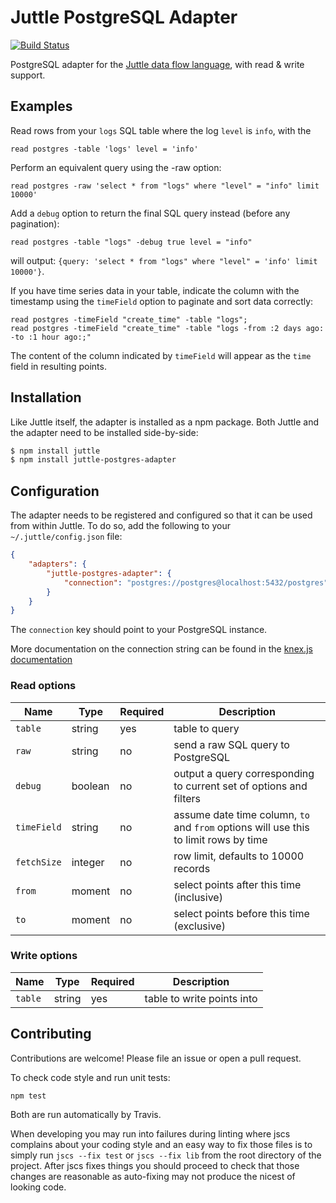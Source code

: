 # Juttle PostgreSQL Adapter

[![Build Status](https://magnum.travis-ci.com/juttle/juttle-postgres-adapter.svg?token=y7186y8XHjB7CcxwUcoX)](https://magnum.travis-ci.com/juttle/juttle-postgres-adapter)

PostgreSQL adapter for the [Juttle data flow
language](https://github.com/juttle/juttle), with read & write support.

## Examples

Read rows from your `logs` SQL table where the log `level` is `info`, with the
```juttle
read postgres -table 'logs' level = 'info'
```

Perform an equivalent query using the -raw option:

```juttle
read postgres -raw 'select * from "logs" where "level" = "info" limit 10000'
```

Add a `debug` option to return the final SQL query instead (before any pagination):

```juttle
read postgres -table "logs" -debug true level = "info"
```

will output: `{query: 'select * from "logs" where "level" = 'info' limit 10000'}`.

If you have time series data in your table, indicate the column with the
timestamp using the `timeField` option to paginate and sort data correctly:

```juttle
read postgres -timeField "create_time" -table "logs";
read postgres -timeField "create_time" -table "logs -from :2 days ago: -to :1 hour ago:;"
```

The content of the column indicated by `timeField` will appear as the `time`
field in resulting points.

## Installation

Like Juttle itself, the adapter is installed as a npm package. Both Juttle and
the adapter need to be installed side-by-side:

```bash
$ npm install juttle
$ npm install juttle-postgres-adapter
```

## Configuration

The adapter needs to be registered and configured so that it can be used from
within Juttle. To do so, add the following to your `~/.juttle/config.json` file:

```json
{
    "adapters": {
        "juttle-postgres-adapter": {
            "connection": "postgres://postgres@localhost:5432/postgres"
        }
    }
}
```

The `connection` key should point to your PostgreSQL instance.

More documentation on the connection string can be found in the [knex.js documentation](http://knexjs.org/#Installation-client)

### Read options

Name | Type | Required | Description
-----|------|----------|-------------
`table`   | string | yes | table to query
`raw` | string | no | send a raw SQL query to PostgreSQL
`debug` | boolean | no | output a query corresponding to current set of options and filters
`timeField` | string | no | assume date time column, `to` and `from` options will use this to limit rows by time
`fetchSize` | integer | no | row limit, defaults to 10000 records
`from` | moment | no | select points after this time (inclusive)
`to`   | moment | no | select points before this time (exclusive)

### Write options

Name | Type | Required | Description
-----|------|----------|-------------
`table`   | string | yes | table to write points into

## Contributing

Contributions are welcome! Please file an issue or open a pull request.

To check code style and run unit tests:
```
npm test
```

Both are run automatically by Travis.

When developing you may run into failures during linting where jscs complains
about your coding style and an easy way to fix those files is to simply run
`jscs --fix test` or `jscs --fix lib` from the root directory of the project.
After jscs fixes things you should proceed to check that those changes are
reasonable as auto-fixing may not produce the nicest of looking code.
